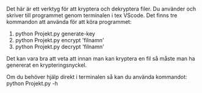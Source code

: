 Det här är ett verktyg för att kryptera och dekryptera filer.
Du använder och skriver till programmet genom terminalen i tex VScode.
Det finns tre kommandon att använda för att köra programmet:
1. python Projekt.py generate-key
2. python Projekt.py encrypt 'filnamn'
3. python Projekt.py decrypt 'filnamn'

Det kan vara bra att veta att innan man kan kryptera en fil så måste man ha genererat en krypteringsnyckel.

Om du behöver hjälp direkt i terminalen så kan du använda kommandot:
python Projekt.py -h
